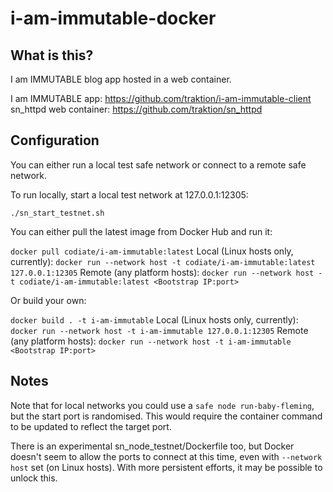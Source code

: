 # i-am-immutable-docker

## What is this?

I am IMMUTABLE blog app hosted in a web container.

I am IMMUTABLE app: https://github.com/traktion/i-am-immutable-client
sn_httpd web container: https://github.com/traktion/sn_httpd

## Configuration

You can either run a local test safe network or connect to a remote safe network.

To run locally, start a local test network at 127.0.0.1:12305:

`./sn_start_testnet.sh`

You can either pull the latest image from Docker Hub and run it:

`docker pull codiate/i-am-immutable:latest`
Local (Linux hosts only, currently): `docker run --network host -t codiate/i-am-immutable:latest 127.0.0.1:12305`
Remote (any platform hosts): `docker run --network host -t codiate/i-am-immutable:latest <Bootstrap IP:port>`

Or build your own:

`docker build . -t i-am-immutable`
Local (Linux hosts only, currently): `docker run --network host -t i-am-immutable 127.0.0.1:12305`
Remote (any platform hosts): `docker run --network host -t i-am-immutable <Bootstrap IP:port>`

## Notes

Note that for local networks you could use a `safe node run-baby-fleming`, but the start port is
randomised. This would require the container command to be updated to reflect the target port.

There is an experimental sn_node_testnet/Dockerfile too, but Docker doesn't seem to allow the ports
to connect at this time, even with `--network host` set (on Linux hosts). With more persistent efforts,
it may be possible to unlock this.
